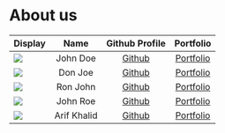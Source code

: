 # About us

Display |    Name     | Github Profile | Portfolio 
--------|:-----------:|:--------------:|:---------:
![](https://via.placeholder.com/100.png?text=Photo) |  John Doe   | [Github](https://github.com/) | [Portfolio](docs/team/johndoe.md)
![](https://via.placeholder.com/100.png?text=Photo) |   Don Joe   | [Github](https://github.com/) | [Portfolio](docs/team/johndoe.md)
![](https://via.placeholder.com/100.png?text=Photo) |  Ron John   | [Github](https://github.com/) | [Portfolio](docs/team/johndoe.md)
![](https://via.placeholder.com/100.png?text=Photo) |  John Roe   | [Github](https://github.com/) | [Portfolio](docs/team/johndoe.md)
![](https://via.placeholder.com/100.png?text=Photo) | Arif Khalid | [Github](https://github.com/) | [Portfolio](docs/team/johndoe.md)
